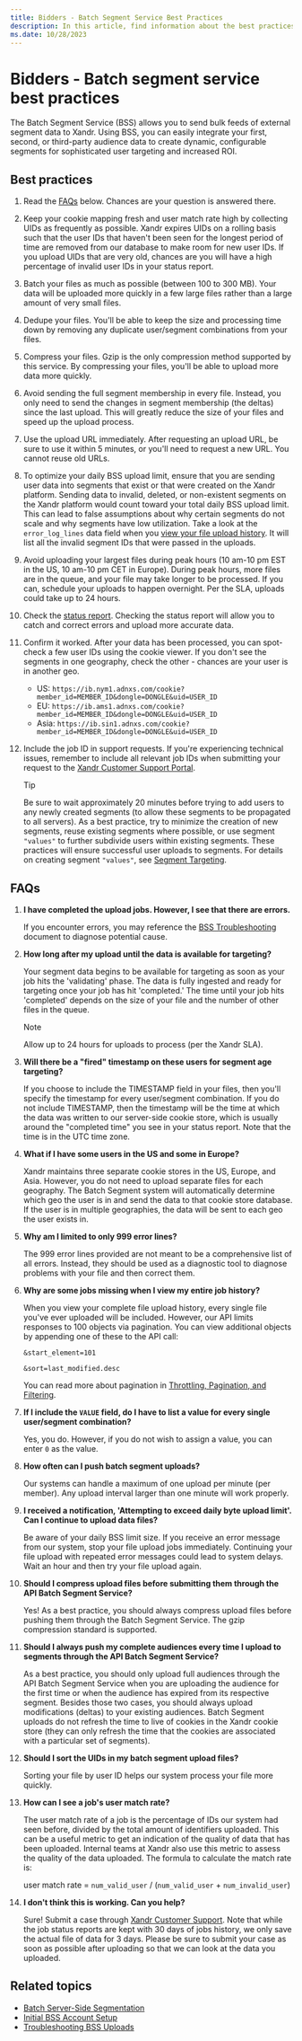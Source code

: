```yaml
---
title: Bidders - Batch Segment Service Best Practices 
description: In this article, find information about the best practices to use Batch Segment Service (BSS) and answers to some frequently asked questions about BSS.
ms.date: 10/28/2023
---
```


# Bidders - Batch segment service best practices 

The Batch Segment Service (BSS) allows you to send bulk feeds of external segment data to Xandr. Using BSS, you can easily integrate your first, second, or third-party audience data to create dynamic, configurable segments for sophisticated user targeting and increased ROI.

## Best practices

1. Read the [FAQs](#faqs) below. Chances are your question is answered there.

1. Keep your cookie mapping fresh and user match rate high by collecting UIDs as frequently as possible. Xandr expires UIDs on a rolling basis such that the user IDs that haven't been seen for the longest period of time are removed from our database to make room for new user IDs. If you upload UIDs that are very old, chances are you will have a high percentage of invalid user IDs in your status report.

1. Batch your files as much as possible (between 100 to 300 MB). Your data will be uploaded more quickly in a few large files rather than a large amount of very small files.

1. Dedupe your files. You'll be able to keep the size and processing time down by removing any duplicate user/segment combinations from your files.

1. Compress your files. Gzip is the only compression method supported by this service. By compressing your files, you'll be able to upload more data more quickly.

1. Avoid sending the full segment membership in every file. Instead, you only need to send the changes in segment membership (the deltas) since the last upload. This will greatly reduce the size of your files and speed up the upload process.

1. Use the upload URL immediately. After requesting an upload URL, be sure to use it within 5 minutes, or you'll need to request a new URL. You cannot reuse old URLs.

1. To optimize your daily BSS upload limit, ensure that you are sending user data into segments that exist or that were created on the Xandr platform. Sending data to invalid, deleted, or non-existent segments on the Xandr platform would count toward your total daily BSS upload limit. This can lead to false assumptions about why certain segments do not scale and why segments have low utilization. Take a look at the `error_log_lines` data field when you [view your file upload history](troubleshooting-bss-uploads.md#view-your-file-upload-history). It will list all the invalid segment IDs that were passed in the uploads.

1. Avoid uploading your largest files during peak hours (10 am-10 pm EST in the US, 10 am-10 pm CET in Europe). During peak hours, more files are in the queue, and your file may take longer to be processed. If you can, schedule your uploads to happen overnight. Per the SLA, uploads could take up to 24 hours.

1. Check the [status report](uploading-segment-data-using-bss.md#check-the-job-status). Checking the status report will allow you to catch and correct errors and upload more accurate data.

1. Confirm it worked. After your data has been processed, you can spot-check a few user IDs using the cookie viewer. If you don't see the segments in one geography, check the other - chances are your user is in another geo.
    - US: `https://ib.nym1.adnxs.com/cookie?member_id=MEMBER_ID&dongle=DONGLE&uid=USER_ID`
    - EU: `https://ib.ams1.adnxs.com/cookie?member_id=MEMBER_ID&dongle=DONGLE&uid=USER_ID`
    - Asia: `https://ib.sin1.adnxs.com/cookie?member_id=MEMBER_ID&dongle=DONGLE&uid=USER_ID`

1. Include the job ID in support requests. If you're experiencing technical issues, remember to include all relevant job IDs when submitting your request to the [Xandr Customer Support Portal](https://help.xandr.com/).

    > [!TIP]
    > Be sure to wait approximately 20 minutes before trying to add users to any newly created segments (to allow these segments to be propagated to all servers). As a best practice, try to minimize the creation of new segments, reuse existing segments where possible, or use segment `"values"` to further subdivide users within existing segments. These practices will ensure successful user uploads to segments. For details on creating segment `"values"`, see [Segment Targeting](../digital-platform-api/profile-service.md).

## FAQs

1. **I have completed the upload jobs. However, I see that there are errors.**

    If you encounter errors, you may reference the [BSS Troubleshooting](troubleshooting-bss-uploads.md) document to diagnose potential cause.

1. **How long after my upload until the data is available for targeting?**

    Your segment data begins to be available for targeting as soon as your job hits the 'validating' phase. The data is fully ingested and ready for targeting once your job has hit 'completed.' The time until your job hits 'completed' depends on the size of your file and the number of other files in the queue.

    > [!NOTE]
    > Allow up to 24 hours for uploads to process (per the Xandr SLA).

1. **Will there be a "fired" timestamp on these users for segment age targeting?**

    If you choose to include the TIMESTAMP field in your files, then you'll specify the timestamp for every user/segment combination. If you do not include TIMESTAMP, then the timestamp will be the time at which the data was written to our server-side cookie store, which is usually around the "completed time" you see in your status report. Note that the time is in the UTC time zone.

1. **What if I have some users in the US and some in Europe?**

    Xandr maintains three separate cookie stores in the US, Europe, and Asia. However, you do not need to upload separate files for each geography. The Batch Segment system will automatically determine which geo the user is in and send the data to that cookie store database. If the user is in multiple geographies, the data will be sent to each geo the user exists in.

1. **Why am I limited to only 999 error lines?**

    The 999 error lines provided are not meant to be a comprehensive list of all errors. Instead, they should be used as a diagnostic tool to diagnose problems with your file and then correct them.

1. **Why are some jobs missing when I view my entire job history?**

    When you view your complete file upload history, every single file you've ever uploaded will be included. However, our API limits responses to 100 objects via pagination. You can view additional objects by appending one of these to the API call:

    ```
    &start_element=101
    ```

    ```
    &sort=last_modified.desc
    ```

    You can read more about pagination in [Throttling, Pagination, and Filtering](../digital-platform-api/05---throttling-pagination-and-filtering.md).

1. **If I include the `VALUE` field, do I have to list a value for every single user/segment combination?**

    Yes, you do. However, if you do not wish to assign a value, you can enter `0` as the value.

1. **How often can I push batch segment uploads?**

    Our systems can handle a maximum of one upload per minute (per member). Any upload interval larger than one minute will work properly.

1. **I received a notification, 'Attempting to exceed daily byte upload limit'. Can I continue to upload data files?**

    Be aware of your daily BSS limit size. If you receive an error message from our system, stop your file upload jobs immediately. Continuing your file upload with repeated error messages could lead to system delays. Wait an hour and then try your file upload again.

1. **Should I compress upload files before submitting them through the API Batch Segment Service?**

    Yes! As a best practice, you should always compress upload files before pushing them through the Batch Segment Service. The gzip compression standard is supported.

1. **Should I always push my complete audiences every time I upload to segments through the API Batch Segment Service?**

    As a best practice, you should only upload full audiences through the API Batch Segment Service when you are uploading the audience for the first time or when the audience has expired from its respective segment. Besides those two cases, you should always upload modifications (deltas) to your existing audiences. Batch Segment uploads do not refresh the time to live of cookies in the Xandr cookie store (they can only refresh the time that the cookies are associated with a particular set of segments).

1. **Should I sort the UIDs in my batch segment upload files?**

    Sorting your file by user ID helps our system process your file more quickly.

1. **How can I see a job's user match rate?**

    The user match rate of a job is the percentage of IDs our system had seen before, divided by the total amount of identifiers uploaded. This can be a useful metric to get an indication of the quality of data that has been uploaded. Internal teams at Xandr also use this metric to assess the quality of the data uploaded. The formula to calculate the match rate is:

    user match rate = `num_valid_user` / (`num_valid_user` + `num_invalid_user`)

1. **I don't think this is working. Can you help?**

    Sure! Submit a case through [Xandr Customer Support](https://help.xandr.com/). Note that while the job status reports are kept with 30 days of jobs history, we only save the actual file of data for 3 days. Please be sure to submit your case as soon as possible after uploading so that we can look at the data you uploaded.

## Related topics

- [Batch Server-Side Segmentation](batch-server-side-segmentation.md)
- [Initial BSS Account Setup](initial-bss-account-setup.md)
- [Troubleshooting BSS Uploads](troubleshooting-bss-uploads.md)
